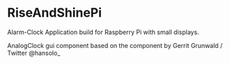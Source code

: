# RiseAndShinePi
Alarm-Clock Application build for Raspberry Pi with small displays.

AnalogClock gui component based on the component by Gerrit Grunwald / Twitter @hansolo_
